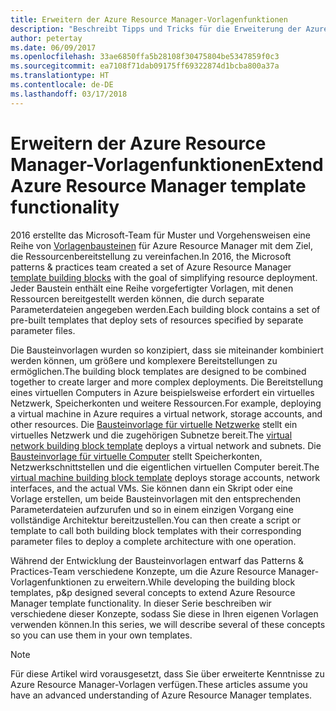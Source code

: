 ```yaml
---
title: Erweitern der Azure Resource Manager-Vorlagenfunktionen
description: "Beschreibt Tipps und Tricks für die Erweiterung der Azure Resource Manager-Vorlagenfunktionen"
author: petertay
ms.date: 06/09/2017
ms.openlocfilehash: 33ae6850ffa5b28108f30475804be5347859f0c3
ms.sourcegitcommit: ea7108f71dab09175ff69322874d1bcba800a37a
ms.translationtype: HT
ms.contentlocale: de-DE
ms.lasthandoff: 03/17/2018
---
```

# <a name="extend-azure-resource-manager-template-functionality"></a><span data-ttu-id="43384-103">Erweitern der Azure Resource Manager-Vorlagenfunktionen</span><span class="sxs-lookup"><span data-stu-id="43384-103">Extend Azure Resource Manager template functionality</span></span>

<span data-ttu-id="43384-104">2016 erstellte das Microsoft-Team für Muster und Vorgehensweisen eine Reihe von [Vorlagenbausteinen](https://github.com/mspnp/template-building-blocks/wiki) für Azure Resource Manager mit dem Ziel, die Ressourcenbereitstellung zu vereinfachen.</span><span class="sxs-lookup"><span data-stu-id="43384-104">In 2016, the Microsoft patterns & practices team created a set of Azure Resource Manager [template building blocks](https://github.com/mspnp/template-building-blocks/wiki) with the goal of simplifying resource deployment.</span></span> <span data-ttu-id="43384-105">Jeder Baustein enthält eine Reihe vorgefertigter Vorlagen, mit denen Ressourcen bereitgestellt werden können, die durch separate Parameterdateien angegeben werden.</span><span class="sxs-lookup"><span data-stu-id="43384-105">Each building block contains a set of pre-built templates that deploy sets of resources specified by separate parameter files.</span></span>

<span data-ttu-id="43384-106">Die Bausteinvorlagen wurden so konzipiert, dass sie miteinander kombiniert werden können, um größere und komplexere Bereitstellungen zu ermöglichen.</span><span class="sxs-lookup"><span data-stu-id="43384-106">The building block templates are designed to be combined together to create larger and more complex deployments.</span></span> <span data-ttu-id="43384-107">Die Bereitstellung eines virtuellen Computers in Azure beispielsweise erfordert ein virtuelles Netzwerk, Speicherkonten und weitere Ressourcen.</span><span class="sxs-lookup"><span data-stu-id="43384-107">For example, deploying a virtual machine in Azure requires a virtual network, storage accounts, and other resources.</span></span> <span data-ttu-id="43384-108">Die [Bausteinvorlage für virtuelle Netzwerke](https://github.com/mspnp/template-building-blocks/wiki/VNet-(v1)) stellt ein virtuelles Netzwerk und die zugehörigen Subnetze bereit.</span><span class="sxs-lookup"><span data-stu-id="43384-108">The [virtual network building block template](https://github.com/mspnp/template-building-blocks/wiki/VNet-(v1)) deploys a virtual network and subnets.</span></span> <span data-ttu-id="43384-109">Die [Bausteinvorlage für virtuelle Computer](https://github.com/mspnp/template-building-blocks/wiki/Windows-and-Linux-VMs-(v1)) stellt Speicherkonten, Netzwerkschnittstellen und die eigentlichen virtuellen Computer bereit.</span><span class="sxs-lookup"><span data-stu-id="43384-109">The [virtual machine building block template](https://github.com/mspnp/template-building-blocks/wiki/Windows-and-Linux-VMs-(v1)) deploys storage accounts, network interfaces, and the actual VMs.</span></span> <span data-ttu-id="43384-110">Sie können dann ein Skript oder eine Vorlage erstellen, um beide Bausteinvorlagen mit den entsprechenden Parameterdateien aufzurufen und so in einem einzigen Vorgang eine vollständige Architektur bereitzustellen.</span><span class="sxs-lookup"><span data-stu-id="43384-110">You can then create a script or template to call both building block templates with their corresponding parameter files to deploy a complete architecture with one operation.</span></span>

<span data-ttu-id="43384-111">Während der Entwicklung der Bausteinvorlagen entwarf das Patterns & Practices-Team verschiedene Konzepte, um die Azure Resource Manager-Vorlagenfunktionen zu erweitern.</span><span class="sxs-lookup"><span data-stu-id="43384-111">While developing the building block templates, p&p designed several concepts to extend Azure Resource Manager template functionality.</span></span> <span data-ttu-id="43384-112">In dieser Serie beschreiben wir verschiedene dieser Konzepte, sodass Sie diese in Ihren eigenen Vorlagen verwenden können.</span><span class="sxs-lookup"><span data-stu-id="43384-112">In this series, we will describe several of these concepts so you can use them in your own templates.</span></span>

> [!NOTE]
> <span data-ttu-id="43384-113">Für diese Artikel wird vorausgesetzt, dass Sie über erweiterte Kenntnisse zu Azure Resource Manager-Vorlagen verfügen.</span><span class="sxs-lookup"><span data-stu-id="43384-113">These articles assume you have an advanced understanding of Azure Resource Manager templates.</span></span>